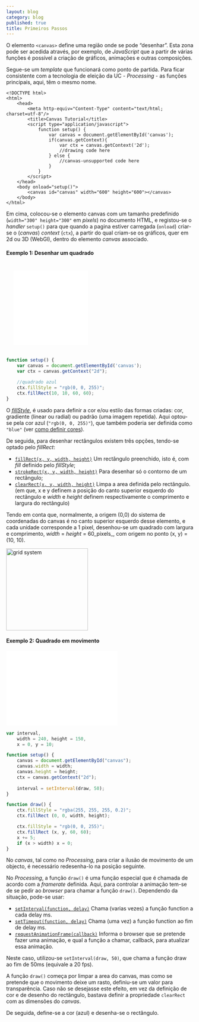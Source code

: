 ```yaml
---
layout: blog
category: blog
published: true
title: Primeiros Passos
---
```


O elemento `<canvas>` define uma região onde se pode “desenhar”. Esta zona pode ser acedida através, por exemplo, de _JavaScript_ que a partir de várias funções é possível a criação de gráficos, animações e outras composições.

Segue-se um _template_ que funcionará como ponto de partida. Para ficar consistente com a tecnologia de eleição da UC - _Processing_ - as funções principais, aqui, têm o mesmo nome.

```markup
<!DOCTYPE html>
<html>
	<head>
		<meta http-equiv="Content-Type" content="text/html; charset=utf-8"/>
		<title>Canvas Tutorial</title>
		<script type="application/javascript">
			function setup() {
				var canvas = document.getElementById('canvas');
				if(canvas.getContext){
					var ctx = canvas.getContext('2d');
					//drawing code here
				} else {
					//canvas-unsupported code here
				}
			}
		</script>
	</head>
	<body onload="setup()">
		<canvas id="canvas" width="600" height="600"></canvas>
	</body>
</html>
```

Em cima, colocou-se o elemento canvas com um tamanho predefinido (`width="300" height="300"` em _pixels_) no documento HTML, e registou-se o _handler_ `setup()` para que quando a pagina estiver carregada (`onload`) criar-se o (_canvas_) _context_ (`ctx`), a partir do qual criam-se os gráficos, quer em 2d ou 3D (WebGl), dentro do elemento _canvas_ associado.

#### Exemplo 1: Desenhar um quadrado


<iframe id="frame_A_skeleton_template" src="/blog/snippets/00square.html" width="200" height="200" frameborder="0" style="margin: 20px;"></iframe>

```javascript
function setup() {
	var canvas = document.getElementById('canvas');
	var ctx = canvas.getContext("2d");

	//quadrado azul
	ctx.fillStyle = "rgb(0, 0, 255)";
	ctx.fillRect(10, 10, 60, 60);
}
```

O [_fillStyle_](https://developer.mozilla.org/en-US/docs/Web/API/CanvasRenderingContext2D/fillStyle), é usado para definir a cor e/ou estilo das formas criadas: cor, gradiente (linear ou radial) ou padrão (uma imagem repetida). Aqui optou-se pela cor azul (`"rgb(0, 0, 255)"`), que também poderia ser definida como `"blue"` (ver [como definir cores](https://developer.mozilla.org/en-US/docs/Web/CSS/color_value)).

De seguida, para desenhar rectângulos existem três opções, tendo-se optado pelo _fillRect_:

*   [`fillRect(x, y, width, height)`](https://developer.mozilla.org/en-US/docs/Web/API/CanvasRenderingContext2D/fillRect) Um rectângulo preenchido, isto é, com _fill_ definido pelo _fillStyle_;
*   [`strokeRect(x, y, width, height)`](https://developer.mozilla.org/en-US/docs/Web/API/CanvasRenderingContext2D/strokeRect) Para desenhar só o contorno de um rectângulo;
*   [`clearRect(x, y, width, height)`](https://developer.mozilla.org/en-US/docs/Web/API/CanvasRenderingContext2D/clearRect)   Limpa a area definida pelo rectângulo.
(em que, x e y definem a posição do canto superior esquerdo do rectângulo e _width_ e _height_ definem respectivamente o comprimento e largura do rectângulo)

Tendo em conta que, normalmente, a origem (0,0) do sistema de coordenadas do canvas é no canto superior esquerdo desse elemento, e cada unidade corresponde a 1 pixel, desenhou-se um quadrado com largura e comprimento, _width_ = _height_ = 60_pixels_, com origem no ponto (x, y) = (10, 10).

<img src="https://mdn.mozillademos.org/files/224/Canvas_default_grid.png" alt="grid system" style="width: 220px;">

#### Exemplo 2: Quadrado em movimento

<iframe id="frame_A_skeleton_template" src="/blog/snippets/01movingSquare.html" width="300" height="200" frameborder="0"></iframe>

```javascript
var interval,
	width = 240, height = 150,
	x = 0, y = 10;

function setup() {
	canvas = document.getElementById("canvas");
	canvas.width = width;
	canvas.height = height;
	ctx = canvas.getContext("2d");
	
	interval = setInterval(draw, 50);
}

function draw() {
	ctx.fillStyle = "rgba(255, 255, 255, 0.2)";
	ctx.fillRect (0, 0, width, height);

	ctx.fillStyle = "rgb(0, 0, 255)";
	ctx.fillRect (x, y, 60, 60);
	x += 5;
	if (x > width) x = 0;
}
```

No _canvas_, tal como no _Processing_, para criar a ilusão de movimento de um objecto, é necessário redesenha-lo na posição seguinte.

No _Processing_, a função `draw()` é uma função especial que é chamada de acordo com a _framerate_ definida. Aqui, para controlar a animação tem-se de se pedir ao _browser_ para chamar a função `draw()`. Dependendo da situação, pode-se usar:

*   [`setInterval(function, delay)`](https://developer.mozilla.org/en-US/docs/Web/API/WindowTimers/setInterval) Chama (varias vezes) a função function a cada delay ms.
*   [`setTimeout(function, delay)`](https://developer.mozilla.org/en-US/docs/Web/API/WindowTimers/setTimeout) Chama (uma vez) a função function ao fim de delay ms.
*   [`requestAnimationFrame(callback)`](https://developer.mozilla.org/en-US/docs/Web/API/Window/requestAnimationFrame) Informa o browser que se pretende fazer uma animação, e qual a função a chamar, callback, para atualizar essa animação.

Neste caso, utilizou-se `setInterval(draw, 50)`, que chama a função draw ao fim de 50ms (equivale a 20 fps).

A função `draw()` começa por limpar a area do canvas, mas como se pretende que o movimento deixe um rasto, definiu-se um valor para transparência. Caso não se desejasse este efeito, em vez da definição de cor e de desenho do rectângulo, bastava definir a propriedade `clearRect` com as dimensões do _canvas_.

De seguida, define-se a cor (azul) e desenha-se o rectângulo.
